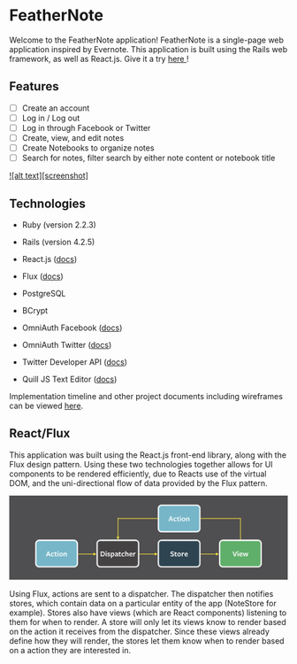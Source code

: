 # FeatherNote

Welcome to the FeatherNote application! FeatherNote is a single-page web
application inspired by Evernote. This application is built using
the Rails web framework, as well as React.js. Give it a try <a href="http://feather-note.herokuapp.com/" target="_blank">here
</a>!

## Features
- [ ] Create an account
- [ ] Log in / Log out
- [ ] Log in through Facebook or Twitter
- [ ] Create, view, and edit notes
- [ ] Create Notebooks to organize notes
- [ ] Search for notes, filter search by either note content or notebook title

<a href="http://feather-note.herokuapp.com/" target="_blank">
  ![alt text][screenshot]
</a>

## Technologies
* Ruby (version 2.2.3)

* Rails (version 4.2.5)

* React.js ([docs](https://facebook.github.io/react/))

* Flux ([docs](https://facebook.github.io/flux/docs/overview.html))

* PostgreSQL

* BCrypt

* OmniAuth Facebook ([docs](https://github.com/mkdynamic/omniauth-facebook))

* OmniAuth Twitter ([docs](https://github.com/arunagw/omniauth-twitter))

* Twitter Developer API ([docs](https://dev.twitter.com/overview/documentation))

* Quill JS Text Editor ([docs](http://quilljs.com/docs/quickstart/))

Implementation timeline and other project documents including wireframes
can be viewed [here][docs].


## React/Flux
This application was built using the React.js front-end library, along with the Flux
design pattern. Using these two technologies together allows for UI components to be
rendered efficiently, due to Reacts use of the virtual DOM, and the uni-directional
flow of data provided by the Flux pattern.

![alt text][flux-diagram]

Using Flux, actions are sent to a dispatcher. The dispatcher then notifies stores,
which contain data on a particular entity of the app (NoteStore for example).
Stores also have views (which are React components) listening to them for when to render.
A store will only let its views know to render based on the action it receives from the dispatcher.
Since these views already define how they will render, the stores let them know when to render
based on a action they are interested in.


[live-link]: http://feather-note.herokuapp.com/
[screenshot]: ./project-proposal/screenshots/feather-note-screenshot.png
[docs]: ./project-proposal/README.md
[flux-diagram]: ./project-proposal/screenshots/flux-screen-shot.png
